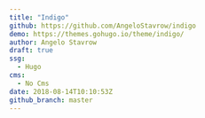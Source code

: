 ```yaml
---
title: "Indigo"
github: https://github.com/AngeloStavrow/indigo
demo: https://themes.gohugo.io/theme/indigo/
author: Angelo Stavrow
draft: true
ssg:
  - Hugo
cms:
  - No Cms
date: 2018-08-14T10:10:53Z
github_branch: master
---
```

